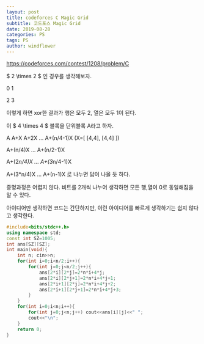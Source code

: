 ```yaml
---
layout: post
title: codeforces C Magic Grid
subtitle: 코드포스 Magic Grid
date: 2019-08-28
categories: PS
tags: PS
author: windflower
---
```


<https://codeforces.com/contest/1208/problem/C>

$ 2 \times 2 $ 인 경우를 생각해보자.

0 1

2 3

이렇게 하면 xor한 결과가 행은 모두 2, 열은 모두 1이 된다.

이 $ 4 \times 4 $ 블록을 단위블록 A라고 하자.

A A+X A+2X ... A+(n/4-1)X (X=[ [4,4], [4,4] ])

A+(n/4)X ... A+(n/2-1)X

A+(2*n/4)X ... A+(3*n/4-1)X

A+(3*n/4)X ... A+(n-1)X 로 나누면 답이 나올 듯 하다.

증명과정은 어렵지 않다. 비트를 2개씩 나누어 생각하면 모든 행,열이 0로 동일해짐을 알 수 있다.

아이디어만 생각하면 코드는 간단하지만, 이런 아이디어를 빠르게 생각하기는 쉽지 않다고 생각한다.

```cpp
#include<bits/stdc++.h>
using namespace std;
const int SZ=1005;
int ans[SZ][SZ];
int main(void){
	int n; cin>>n;
	for(int i=0;i<n/2;i++){
		for(int j=0;j<n/2;j++){
			ans[2*i][2*j]=2*n*i+4*j;
			ans[2*i][2*j+1]=2*n*i+4*j+1;
			ans[2*i+1][2*j]=2*n*i+4*j+2;
			ans[2*i+1][2*j+1]=2*n*i+4*j+3;
		}
	}
	for(int i=0;i<n;i++){
		for(int j=0;j<n;j++) cout<<ans[i][j]<<" ";
		cout<<"\n";
	}
	return 0;
}
```
